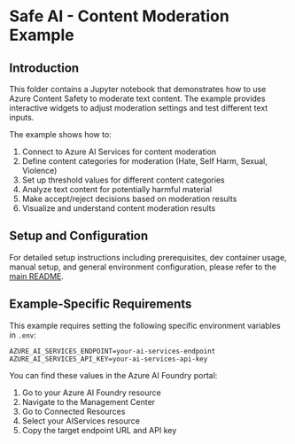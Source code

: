 # Safe AI - Content Moderation Example

## Introduction
This folder contains a Jupyter notebook that demonstrates how to use Azure Content Safety to moderate text content. The example provides interactive widgets to adjust moderation settings and test different text inputs.

The example shows how to:

1. Connect to Azure AI Services for content moderation
2. Define content categories for moderation (Hate, Self Harm, Sexual, Violence)
3. Set up threshold values for different content categories
4. Analyze text content for potentially harmful material
5. Make accept/reject decisions based on moderation results
6. Visualize and understand content moderation results

## Setup and Configuration
For detailed setup instructions including prerequisites, dev container usage, manual setup, and general environment configuration, please refer to the [main README](../README.md#%EF%B8%8F-setup-guide).

## Example-Specific Requirements
This example requires setting the following specific environment variables in `.env`:
```
AZURE_AI_SERVICES_ENDPOINT=your-ai-services-endpoint
AZURE_AI_SERVICES_API_KEY=your-ai-services-api-key
```

You can find these values in the Azure AI Foundry portal:
1. Go to your Azure AI Foundry resource
2. Navigate to the Management Center
3. Go to Connected Resources
4. Select your AIServices resource
5. Copy the target endpoint URL and API key